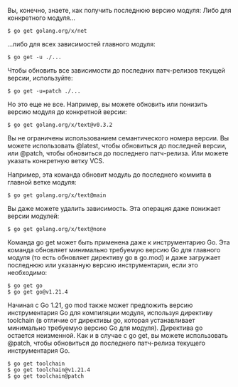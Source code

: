 Вы, конечно, знаете, как получить последнюю версию модуля:
Либо для конкретного модуля...
```
$ go get golang.org/x/net
```

...либо для всех зависимостей главного модуля:
```
$ go get -u ./...
```

Чтобы обновить все зависимости до последних патч-релизов текущей версии, используйте:
```
$ go get -u=patch ./...
```

Но это еще не все. Например, вы можете обновить или понизить версию модуля до конкретной версии:
```
$ go get golang.org/x/text@v0.3.2
```

Вы не ограничены использованием семантического номера версии. Вы можете использовать @latest, чтобы обновиться до последней версии, или @patch, чтобы обновиться до последнего патч-релиза. Или можете указать конкретную ветку VCS. 

Например, эта команда обновит модуль до последнего коммита в главной ветке модуля:
```
$ go get golang.org/x/text@main
```

Вы даже можете удалить зависимость. Эта операция даже понижает версии модулей:
```
$ go get golang.org/x/text@none
```


Команда go get может быть применена даже к инструментарию Go. Эта команда обновляет минимально требуемую версию Go для главного модуля (то есть обновляет директиву go в go.mod) и даже загружает последнюю или указанную версию инструментария, если это необходимо:
```
$ go get go
$ go get go@v1.21.4
```

Начиная с Go 1.21, go mod также может предложить версию инструментария Go для компиляции модуля, используя директиву toolchain (в отличие от директивы go, которая устанавливает минимально требуемую версию Go для модуля). Директива go остается неизменной. Как и в случае с go get, вы можете использовать @patch, чтобы обновиться до последнего патч-релиза текущего инструментария Go.
```
$ go get toolchain
$ go get toolchain@v1.21.4
$ go get toolchain@patch
```
